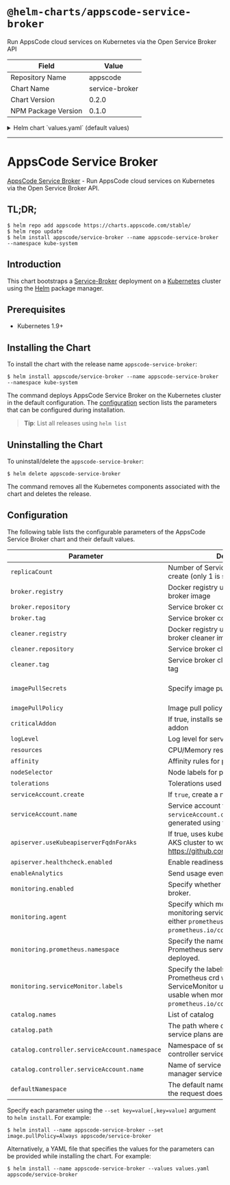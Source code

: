 # `@helm-charts/appscode-service-broker`

Run AppsCode cloud services on Kubernetes via the Open Service Broker API

| Field               | Value          |
| ------------------- | -------------- |
| Repository Name     | appscode       |
| Chart Name          | service-broker |
| Chart Version       | 0.2.0          |
| NPM Package Version | 0.1.0          |

<details>

<summary>Helm chart `values.yaml` (default values)</summary>

```yaml
# Default values for service-broker.
# This is a YAML-formatted file.
# Declare variables to be passed into your templates.

replicaCount: 1

broker:
  registry: appscode
  repository: service-broker
  tag: 0.2.0
cleaner:
  registry: appscode
  repository: kubectl
  tag: v1.12

## Optionally specify an array of imagePullSecrets.
## Secrets must be manually created in the namespace.
## ref: https://kubernetes.io/docs/concepts/containers/images/#specifying-imagepullsecrets-on-a-pod
##
# imagePullSecrets:
#   - name: myRegistryKeySecretName

## Specify a imagePullPolicy
## ref: http://kubernetes.io/docs/user-guide/images/#pre-pulling-images
##
imagePullPolicy: IfNotPresent

## Installs voyager operator as critical addon
## https://kubernetes.io/docs/tasks/administer-cluster/guaranteed-scheduling-critical-addon-pods/
criticalAddon: false

## Log level for operator
logLevel: 3

## Annotations passed to operator pod(s).
##
annotations: {}

resources:
  {}
  # We usually recommend not to specify default resources and to leave this as a conscious
  # choice for the user. This also increases chances charts run on environments with little
  # resources, such as Minikube. If you do want to specify resources, uncomment the following
  # lines, adjust them as necessary, and remove the curly braces after 'resources:'.
  # limits:
  #  cpu: 100m
  #  memory: 128Mi
  # requests:
  #  cpu: 100m
  #  memory: 128Mi

## Node labels for pod assignment
## Ref: https://kubernetes.io/docs/user-guide/node-selection/
##
nodeSelector:
  beta.kubernetes.io/os: linux
  beta.kubernetes.io/arch: amd64

## Tolerations for pod assignment
## Ref: https://kubernetes.io/docs/concepts/configuration/taint-and-toleration/
##
tolerations: {}

## Affinity for pod assignment
## Ref: https://kubernetes.io/docs/concepts/configuration/assign-pod-node/#affinity-and-anti-affinity
##
affinity: {}

serviceAccount:
  # Specifies whether a ServiceAccount should be created
  create: true
  # The name of the ServiceAccount to use.
  # If not set and create is true, a name is generated using the fullname template
  name:

apiserver:
  # If true, uses kube-apiserver FQDN for AKS cluster to workaround https://github.com/Azure/AKS/issues/522 (default true)
  useKubeapiserverFqdnForAks: true
  # healthcheck configures the readiness and liveliness probes for the operator pod.
  healthcheck:
    enabled: true

# Send usage events to Google Analytics
enableAnalytics: true

monitoring:
  # specify whether to monitor service broker
  enabled: false
  # specify monitoring agent (either "prometheus.io/builtin" or "prometheus.io/coreos-operator")
  agent: 'none'
  # specify where ServiceMonitor crd will be created
  prometheus:
    namespace: ''
  serviceMonitor:
    labels: {}

# custom config about catalog
catalog:
  ## Contain the List of catalog names those can be installed by this service-broker
  names: ['kubedb']
  # The path where catalog for different database service plans are stored
  path: /etc/config/catalog
  controller:
    serviceAccount:
      namespace: catalog
      name: service-catalog-controller-manager

defaultNamespace: default
```

</details>

---

# AppsCode Service Broker

[AppsCode Service Broker](https://github.com/appscode/service-broker) - Run AppsCode cloud services on Kubernetes via the Open Service Broker API.

## TL;DR;

```console
$ helm repo add appscode https://charts.appscode.com/stable/
$ helm repo update
$ helm install appscode/service-broker --name appscode-service-broker --namespace kube-system
```

## Introduction

This chart bootstraps a [Service-Broker](https://github.com/appscode/service-broker) deployment on a [Kubernetes](http://kubernetes.io) cluster using the [Helm](https://helm.sh) package manager.

## Prerequisites

- Kubernetes 1.9+

## Installing the Chart

To install the chart with the release name `appscode-service-broker`:

```console
$ helm install appscode/service-broker --name appscode-service-broker --namespace kube-system
```

The command deploys AppsCode Service Broker on the Kubernetes cluster in the default configuration. The [configuration](#configuration) section lists the parameters that can be configured during installation.

> **Tip**: List all releases using `helm list`

## Uninstalling the Chart

To uninstall/delete the `appscode-service-broker`:

```console
$ helm delete appscode-service-broker
```

The command removes all the Kubernetes components associated with the chart and deletes the release.

## Configuration

The following table lists the configurable parameters of the AppsCode Service Broker chart and their default values.

| Parameter                                     | Description                                                                                                                                                                | Default                                                   |
| --------------------------------------------- | -------------------------------------------------------------------------------------------------------------------------------------------------------------------------- | --------------------------------------------------------- |
| `replicaCount`                                | Number of Service Broker replicas to create (only 1 is supported)                                                                                                          | `1`                                                       |
| `broker.registry`                             | Docker registry used to pull service broker image                                                                                                                          | `appscode`                                                |
| `broker.repository`                           | Service broker container image                                                                                                                                             | `service-broker`                                          |
| `broker.tag`                                  | Service broker container image tag                                                                                                                                         | `0.2.0`                                                   |
| `cleaner.registry`                            | Docker registry used to pull service broker cleaner image                                                                                                                  | `appscode`                                                |
| `cleaner.repository`                          | Service broker cleaner container image                                                                                                                                     | `kubectl`                                                 |
| `cleaner.tag`                                 | Service broker cleaner container image tag                                                                                                                                 | `v1.12`                                                   |
| `imagePullSecrets`                            | Specify image pull secrets                                                                                                                                                 | `nil` (does not add image pull secrets to deployed pods)  |
| `imagePullPolicy`                             | Image pull policy                                                                                                                                                          | `IfNotPresent`                                            |
| `criticalAddon`                               | If true, installs service broker as critical addon                                                                                                                         | `false`                                                   |
| `logLevel`                                    | Log level for service broker                                                                                                                                               | `3`                                                       |
| `resources`                                   | CPU/Memory resource requests/limits                                                                                                                                        | `{}`                                                      |
| `affinity`                                    | Affinity rules for pod assignment                                                                                                                                          | `{}`                                                      |
| `nodeSelector`                                | Node labels for pod assignment                                                                                                                                             | `{}`                                                      |
| `tolerations`                                 | Tolerations used pod assignment                                                                                                                                            | `{}`                                                      |
| `serviceAccount.create`                       | If `true`, create a new service account                                                                                                                                    | `true`                                                    |
| `serviceAccount.name`                         | Service account to be used. If not set and `serviceAccount.create` is `true`, a name is generated using the fullname template                                              | ``                                                        |
| `apiserver.useKubeapiserverFqdnForAks`        | If true, uses kube-apiserver FQDN for AKS cluster to workaround https://github.com/Azure/AKS/issues/522                                                                    | `true`                                                    |
| `apiserver.healthcheck.enabled`               | Enable readiness and liveliness probes                                                                                                                                     | `true`                                                    |
| `enableAnalytics`                             | Send usage events to Google Analytics                                                                                                                                      | `true`                                                    |
| `monitoring.enabled`                          | Specify whether to monitor service broker.                                                                                                                                 | `false`                                                   |
| `monitoring.agent`                            | Specify which monitoring agent to use for monitoring service broker. It accepts either `prometheus.io/builtin` or `prometheus.io/coreos-operator`.                         | `none`                                                    |
| `monitoring.prometheus.namespace`             | Specify the namespace where Prometheus server is running or will be deployed.                                                                                              | Release namespace                                         |
| `monitoring.serviceMonitor.labels`            | Specify the labels for ServiceMonitor. Prometheus crd will select ServiceMonitor using these labels. Only usable when monitoring agent is `prometheus.io/coreos-operator`. | `app: <generated app name>` and `release: <release name>` |
| `catalog.names`                               | List of catalog                                                                                                                                                            | `["kubedb"]`                                              |
| `catalog.path`                                | The path where catalog for different service plans are mounted                                                                                                             | `/etc/config/catalog`                                     |
| `catalog.controller.serviceAccount.namespace` | Namespace of service catalog manager controller service account                                                                                                            | `catalog`                                                 |
| `catalog.controller.serviceAccount.name`      | Name of service catalog controller manager service account                                                                                                                 | `service-catalog-controller-manager`                      |
| `defaultNamespace`                            | The default namespace for brokers when the request doesn't specify                                                                                                         | `default`                                                 |

Specify each parameter using the `--set key=value[,key=value]` argument to `helm install`. For example:

```console
$ helm install --name appscode-service-broker --set image.pullPolicy=Always appscode/service-broker
```

Alternatively, a YAML file that specifies the values for the parameters can be provided while
installing the chart. For example:

```console
$ helm install --name appscode-service-broker --values values.yaml appscode/service-broker
```

